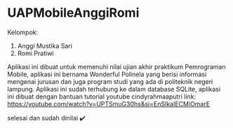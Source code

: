 # UAPMobileAnggiRomi
Kelompok:
1. Anggi Mustika Sari
2. Romi Pratiwi

Aplikasi ini dibuat untuk memenuhi nilai ujian akhir praktikum Pemrograman Mobile, aplikasi ini bernama Wonderful Polinela yang berisi informasi mengenai jurusan dan juga program studi yang ada di politeknik negeri lampung.
Aplikasi ini sudah terhubung ke dalam database SQLite, aplikasi ini dibuat dengan bantuan tutorial youtube cindyrahmaaputri link: https://youtube.com/watch?v=UPTSmuG30hs&si=EnSIkaIECMiOmarE



selesai dan sudah dinilai :heavy_check_mark:
